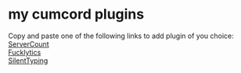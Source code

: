 # my cumcord plugins
Copy and paste one of the following links to add plugin of you choice:   
[ServerCount](https://smartfridge.is-a.dev/Cumcord-plugins/ServerCount/dist/)   
[Fucklytics](https://smartfridge.is-a.dev/Cumcord-plugins/Fucklytics/dist/)     
[SilentTyping](https://smartfridge.is-a.dev/Cumcord-plugins/SilentTyping/dist/)
